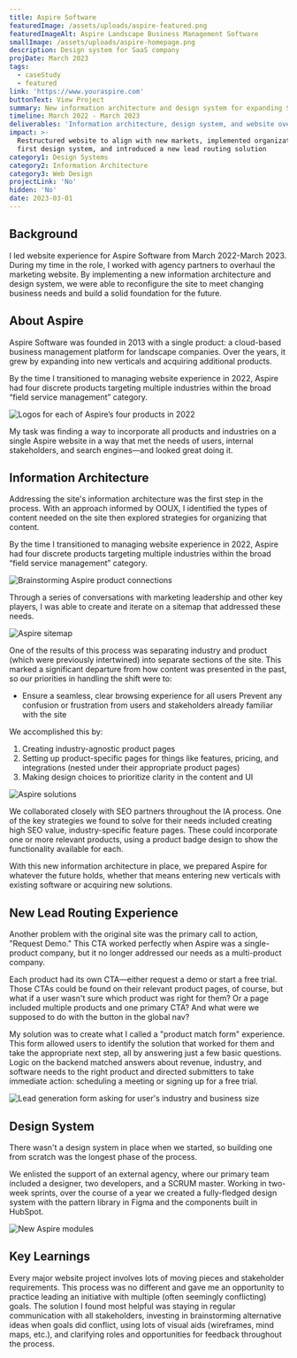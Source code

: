 ```yaml
---
title: Aspire Software
featuredImage: /assets/uploads/aspire-featured.png
featuredImageAlt: Aspire Landscape Business Management Software
smallImage: /assets/uploads/aspire-homepage.png
description: Design system for SaaS company
projDate: March 2023
tags:
  - caseStudy
  - featured
link: 'https://www.youraspire.com'
buttonText: View Project
summary: New information architecture and design system for expanding SaaS company
timeline: March 2022 - March 2023
deliverables: 'Information architecture, design system, and website overhaul'
impact: >-
  Restructured website to align with new markets, implemented organization's
  first design system, and introduced a new lead routing solution
category1: Design Systems
category2: Information Architecture
category3: Web Design
projectLink: 'No'
hidden: 'No'
date: 2023-03-01
---
```

## Background

I led website experience for Aspire Software from March 2022-March 2023. During my time in the role, I worked with agency partners to overhaul the marketing website. By implementing a new information architecture and design system, we were able to reconfigure the site to meet changing business needs and build a solid foundation for the future.

## About Aspire

Aspire Software was founded in 2013 with a single product: a cloud-based business management platform for landscape companies. Over the years, it grew by expanding into new verticals and acquiring additional products.

By the time I transitioned to managing website experience in 2022, Aspire had four discrete products targeting multiple industries within the broad “field service management” category.

![Logos for each of Aspire’s four products in 2022](/assets/uploads/aspire-logos.jpeg)

My task was finding a way to incorporate all products and industries on a single Aspire website in a way that met the needs of users, internal stakeholders, and search engines—and looked great doing it.

## Information Architecture

Addressing the site's information architecture was the first step in the process. With an approach informed by OOUX, I identified the types of content needed on the site then explored strategies for organizing that content.

By the time I transitioned to managing website experience in 2022, Aspire had four discrete products targeting multiple industries within the broad “field service management” category.

![Brainstorming Aspire product connections](/assets/uploads/aspire-brainstorm2.jpeg)

Through a series of conversations with marketing leadership and other key players, I was able to create and iterate on a sitemap that addressed these needs.

![Aspire sitemap](/assets/uploads/aspire-sitemap.jpeg)

One of the results of this process was separating industry and product (which were previously intertwined) into separate sections of the site. This marked a significant departure from how content was presented in the past, so our priorities in handling the shift were to:

* Ensure a seamless, clear browsing experience for all users
  Prevent any confusion or frustration from users and stakeholders already familiar with the site

We accomplished this by:

1. Creating industry-agnostic product pages
2. Setting up product-specific pages for things like features, pricing, and integrations (nested under their appropriate product pages)
3. Making design choices to prioritize clarity in the content and UI

![Aspire solutions](/assets/uploads/aspire-solutions.jpeg)

We collaborated closely with SEO partners throughout the IA process. One of the key strategies we found to solve for their needs included creating high SEO value, industry-specific feature pages. These could incorporate one or more relevant products, using a product badge design to show the functionality available for each.

With this new information architecture in place, we prepared Aspire for whatever the future holds, whether that means entering new verticals with existing software or acquiring new solutions.

## New Lead Routing Experience

Another problem with the original site was the primary call to action, "Request Demo." This CTA worked perfectly when Aspire was a single-product company, but it no longer addressed our needs as a multi-product company.

Each product had its own CTA—either request a demo or start a free trial. Those CTAs could be found on their relevant product pages, of course, but what if a user wasn't sure which product was right for them? Or a page included multiple products and one primary CTA? And what were we supposed to do with the button in the global nav?

My solution was to create what I called a "product match form" experience. This form allowed users to identify the solution that worked for them and take the appropriate next step, all by answering just a few basic questions. Logic on the backend matched answers about revenue, industry, and software needs to the right product and directed submitters to take immediate action: scheduling a meeting or signing up for a free trial.

![Lead generation form asking for user's industry and business size](/assets/uploads/aspire-pmf-v2.jpeg)

## Design System

There wasn't a design system in place when we started, so building one from scratch was the longest phase of the process.

We enlisted the support of an external agency, where our primary team included a designer, two developers, and a SCRUM master. Working in two-week sprints, over the course of a year we created a fully-fledged design system with the pattern library in Figma and the components built in HubSpot.

![New Aspire modules](/assets/uploads/aspire-modules.jpeg)

## Key Learnings

Every major website project involves lots of moving pieces and stakeholder requirements. This process was no different and gave me an opportunity to practice leading an initiative with multiple (often seemingly conflicting) goals. The solution I found most helpful was staying in regular communication with all stakeholders, investing in brainstorming alternative ideas when goals did conflict, using lots of visual aids (wireframes, mind maps, etc.), and clarifying roles and opportunities for feedback throughout the process.
